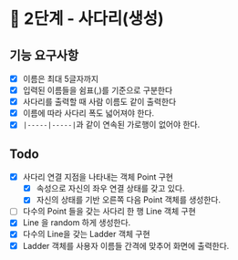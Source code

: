 # 🚀 2단계 - 사다리(생성)

## 기능 요구사항
- [x] 이름은 최대 5글자까지
- [x] 입력된 이름들을 쉼표(,)를 기준으로 구분한다
- [x] 사다리를 출력할 때 사람 이름도 같이 출력한다
- [x] 이름에 따라 사다리 폭도 넓어져야 한다.
- [x] `|-----|-----|`과 같이 연속된 가로행이 없어야 한다.

## Todo
- [x] 사다리 연결 지점을 나타내는 객체 Point 구현
  - [x] 속성으로 자신의 좌우 연결 상태를 갖고 있다.
  - [x] 자신의 상태를 기반 오른쪽 다음 Point 객체를 생성한다.
- [ ] 다수의 Point 들을 갖는 사다리 한 행 Line 객체 구현
- [x] Line 을 random 하게 생성한다.
- [x] 다수의 Line을 갖는 Ladder 객체 구현
- [x] Ladder 객체를 사용자 이름들 간격에 맞추어 화면에 출력한다.

